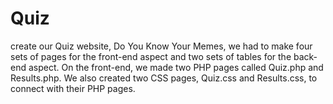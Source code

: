 # Quiz
create our Quiz website, Do You Know Your Memes, we had to make four sets of pages for the front-end aspect and two sets of tables for the back-end aspect. On the front-end, we made two PHP pages called Quiz.php and Results.php. We also created two CSS pages, Quiz.css and Results.css, to connect with their PHP pages.
